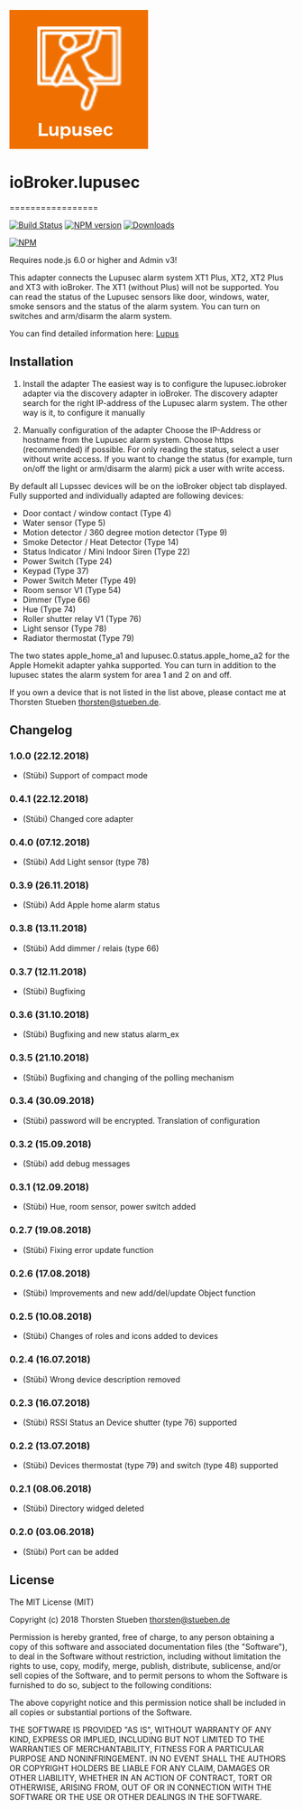 ![Logo](admin/lupusec.png)
# ioBroker.lupusec
=================

[![Build Status](https://travis-ci.org/schmupu/ioBroker.lupusec.svg?branch=master)](https://travis-ci.org/schmupu/ioBroker.lupusec)
[![NPM version](http://img.shields.io/npm/v/iobroker.lupusec.svg)](https://www.npmjs.com/package/iobroker.lupusec)
[![Downloads](https://img.shields.io/npm/dm/iobroker.lupusec.svg)](https://www.npmjs.com/package/iobroker.lupusec)

[![NPM](https://nodei.co/npm/iobroker.lupusec.png?downloads=true)](https://nodei.co/npm/iobroker.lupusec/)

Requires node.js 6.0 or higher and Admin v3!

This adapter connects the Lupusec alarm system XT1 Plus, XT2, XT2 Plus and XT3 with ioBroker.
The XT1 (without Plus) will not be supported. You can read the status of the Lupusec sensors
like door, windows, water, smoke sensors and the status of the alarm system.
You can turn on switches and arm/disarm the alarm system.

You can find detailed information here: [Lupus](https://www.lupus-electronics.de/en)

## Installation

1. Install the adapter
The easiest way is to configure the lupusec.iobroker adapter via the discovery adapter in ioBroker. The discovery adapter search for the right IP-address of the Lupusec alarm system. The other way is it, to configure it manually

2. Manually configuration of the adapter
Choose the IP-Address or hostname from the Lupusec alarm system. Choose https (recommended) if possible.
For only reading the status, select a user without write access. If you want to change the status
(for example, turn on/off the light or arm/disarm the alarm) pick a user with write access.


By default all Lupssec devices will be on the ioBroker object tab  displayed.
Fully supported and individually adapted are following devices:

  - Door contact / window contact (Type 4)
  - Water sensor (Type 5)
  - Motion detector / 360 degree motion detector (Type 9)
  - Smoke Detector / Heat Detector (Type 14)
  - Status Indicator / Mini Indoor Siren (Type 22)
  - Power Switch (Type 24)
  - Keypad (Type 37)
  - Power Switch Meter (Type 49)
  - Room sensor V1 (Type 54)
  - Dimmer (Type 66)
  - Hue (Type 74)
  - Roller shutter relay V1 (Type 76)
  - Light sensor (Type 78)
  - Radiator thermostat (Type 79)

The two states apple_home_a1 and lupusec.0.status.apple_home_a2 for the Apple Homekit adapter yahka supported. You can turn in addition to the lupusec states the alarm system for area 1 and 2 on and off.  

If you own a device that is not listed in the list above, please contact me
at Thorsten Stueben <thorsten@stueben.de>.


## Changelog

### 1.0.0 (22.12.2018)
* (Stübi) Support of compact mode   

### 0.4.1 (22.12.2018)
* (Stübi) Changed core adapter   

### 0.4.0 (07.12.2018)
* (Stübi) Add Light sensor (type 78)  

### 0.3.9 (26.11.2018)
* (Stübi) Add Apple home alarm status  

### 0.3.8 (13.11.2018)
* (Stübi) Add dimmer / relais (type 66)  

### 0.3.7 (12.11.2018)
* (Stübi) Bugfixing

### 0.3.6 (31.10.2018)
* (Stübi) Bugfixing and new status alarm_ex

### 0.3.5 (21.10.2018)
* (Stübi) Bugfixing and changing of the polling mechanism

### 0.3.4 (30.09.2018)
* (Stübi) password will be encrypted. Translation of configuration

### 0.3.2 (15.09.2018)
* (Stübi) add debug messages

### 0.3.1 (12.09.2018)
* (Stübi) Hue, room sensor, power switch added

### 0.2.7 (19.08.2018)
* (Stübi) Fixing error update function

### 0.2.6 (17.08.2018)
* (Stübi) Improvements and new add/del/update Object function

### 0.2.5 (10.08.2018)
* (Stübi) Changes of roles and icons added to devices

### 0.2.4 (16.07.2018)
* (Stübi) Wrong device description removed

### 0.2.3 (16.07.2018)
* (Stübi) RSSI Status an Device shutter (type 76) supported

### 0.2.2 (13.07.2018)
* (Stübi) Devices thermostat (type 79) and switch (type 48) supported

### 0.2.1 (08.06.2018)
* (Stübi) Directory widged deleted

### 0.2.0 (03.06.2018)
* (Stübi) Port can be added


## License
The MIT License (MIT)

Copyright (c) 2018 Thorsten Stueben <thorsten@stueben.de>

Permission is hereby granted, free of charge, to any person obtaining a copy
of this software and associated documentation files (the "Software"), to deal
in the Software without restriction, including without limitation the rights
to use, copy, modify, merge, publish, distribute, sublicense, and/or sell
copies of the Software, and to permit persons to whom the Software is
furnished to do so, subject to the following conditions:

The above copyright notice and this permission notice shall be included in
all copies or substantial portions of the Software.

THE SOFTWARE IS PROVIDED "AS IS", WITHOUT WARRANTY OF ANY KIND, EXPRESS OR
IMPLIED, INCLUDING BUT NOT LIMITED TO THE WARRANTIES OF MERCHANTABILITY,
FITNESS FOR A PARTICULAR PURPOSE AND NONINFRINGEMENT. IN NO EVENT SHALL THE
AUTHORS OR COPYRIGHT HOLDERS BE LIABLE FOR ANY CLAIM, DAMAGES OR OTHER
LIABILITY, WHETHER IN AN ACTION OF CONTRACT, TORT OR OTHERWISE, ARISING FROM,
OUT OF OR IN CONNECTION WITH THE SOFTWARE OR THE USE OR OTHER DEALINGS IN
THE SOFTWARE.
